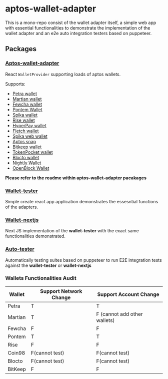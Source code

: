 # aptos-wallet-adapter

This is a mono-repo consist of the wallet adapter itself, a simple web app with essential functionalities to demonstrate the implementation of the wallet adapter and an e2e auto integration testers based on puppeteer.

## Packages

### [Aptos-wallet-adapter](https://github.com/hippospace/aptos-wallet-adapter/tree/main/packages/aptos-wallet-adapter)

React `WalletProvider` supporting loads of aptos wallets.

Supports:

- [Petra wallet](https://petra.app/)
- [Martian wallet](https://martianwallet.xyz/)
- [Fewcha wallet](https://fewcha.app/)
- [Pontem Wallet](https://pontem.network/pontem-wallet)
- [Spika wallet](https://spika.app)
- [Rise wallet](https://risewallet.io/)
- [HyperPay wallet](https://www.hyperpay.io/)
- [Fletch wallet](http://fletchwallet.io/)
- [Spika web wallet](https://spika.app)
- [Aptos snap](https://chrome.google.com/webstore/detail/metamask-flask-developmen/ljfoeinjpaedjfecbmggjgodbgkmjkjk)
- [Bitkeep wallet](https://bitkeep.com/)
- [TokenPocket wallet](https://tokenpocket.pro)
- [Blocto wallet](https://portto.com/download)
- [Nightly Wallet](https://nightly.app/download)
- [OpenBlock Wallet](https://openblock.com)

**Please refer to the readme within aptos-wallet-adapter pacakages**

### [Wallet-tester](https://github.com/hippospace/aptos-wallet-adapter/tree/main/packages/wallet-tester)

Simple create react app application demonstrates the essesntial functions of the adapters.

### [Wallet-nextjs](https://github.com/hippospace/aptos-wallet-adapter/tree/main/packages/wallet-nextjs)

Next JS implementation of the **wallet-tester** with the exact same functionalities demonstrated.

### [Auto-tester](https://github.com/hippospace/aptos-wallet-adapter/tree/main/packages/auto-tester)

Automatically testing suites based on puppeteer to run E2E integration tests against the **wallet-tester** or **wallet-nextjs**

### Wallets Functionalities Audit
| Wallet  | Support Network Change | Support Account Change       |
|---------|------------------------|------------------------------|
| Petra   | T                      | T                            |
| Martian | T                      | F (cannot add other wallets) |
| Fewcha  | F                      | F                            |
| Pontem  | T                      | T                            |
| Rise    | F                      | F                            |
| Coin98  | F(cannot test)         | F(cannot test)               |
| Blocto  | F(cannot test)         | F(cannot test)               |
| BitKeep | F                      | F                            |
